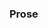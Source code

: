 <link rel="stylesheet" href="{{baseUrl}}/css/textbook.css">

<div class="website-content">

### Prose

<div id="main">

<include src="./introduction/topicPanel.md" />

</div>
</div>
